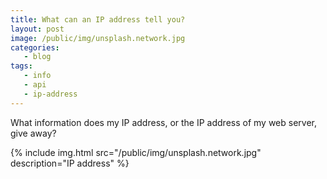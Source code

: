 ```yaml
---
title: What can an IP address tell you?
layout: post
image: /public/img/unsplash.network.jpg
categories:
   - blog
tags:
   - info
   - api
   - ip-address
---
```

What information does my IP address, or the IP address of my web server, give away?

{%
include img.html
src="/public/img/unsplash.network.jpg"
description="IP address"
%}

